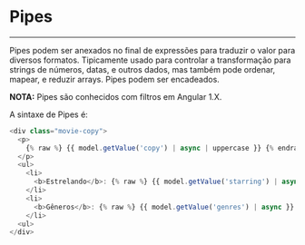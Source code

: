 # Pipes
-----------------------------------
Pipes podem ser anexados no final de expressões para traduzir o valor para diversos formatos. Tipicamente usado para controlar a transformação para strings de números, datas, e outros dados, mas também pode ordenar, mapear, e reduzir arrays. Pipes podem ser encadeados. 

**NOTA:** Pipes são conhecidos com filtros em Angular 1.X.

A sintaxe de Pipes é:

```javascript
<div class="movie-copy">
  <p>
    {% raw %} {{ model.getValue('copy') | async | uppercase }} {% endraw %}
  </p>
  <ul>
    <li>
      <b>Estrelando</b>: {% raw %} {{ model.getValue('starring') | async }} {% endraw %}
    </li>
    <li>
      <b>Gêneros</b>: {% raw %} {{ model.getValue('genres') | async }} {% endraw %}
    </li>
  <ul>
</div>
```
